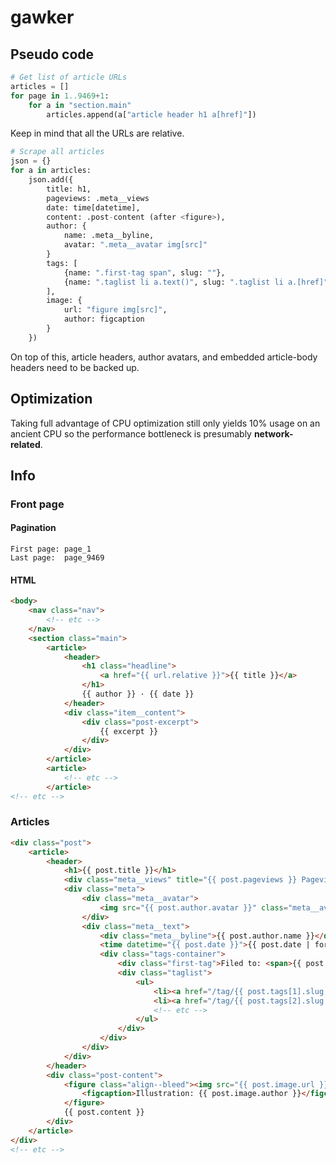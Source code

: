 # gawker

## Pseudo code ##

```python
# Get list of article URLs
articles = []
for page in 1..9469+1:
    for a in "section.main"
        articles.append(a["article header h1 a[href]"])
```

Keep in mind that all the URLs are relative.

```python
# Scrape all articles
json = {}
for a in articles:
    json.add({
        title: h1,
        pageviews: .meta__views
        date: time[datetime],
        content: .post-content (after <figure>),
        author: {
            name: .meta__byline,
            avatar: ".meta__avatar img[src]"
        }
        tags: [
            {name: ".first-tag span", slug: ""},
            {name: ".taglist li a.text()", slug: ".taglist li a.[href]"}
        ],
        image: {
            url: "figure img[src]",
            author: figcaption
        }
    })
```

On top of this, article headers, author avatars, and embedded article-body headers need to be backed up.

## Optimization ##

Taking full advantage of CPU optimization still only yields 10% usage on an ancient CPU so the performance bottleneck is presumably **network-related**.

## Info ##

### Front page ###

#### Pagination ####

    First page: page_1
    Last page:  page_9469

#### HTML ####

```html
<body>
    <nav class="nav">
        <!-- etc -->
    </nav>
    <section class="main">
        <article>
            <header>
                <h1 class="headline">
                    <a href="{{ url.relative }}">{{ title }}</a>
                </h1>
                {{ author }} · {{ date }}
            </header>
            <div class="item__content">
                <div class="post-excerpt">
                    {{ excerpt }}
                </div>
            </div>
        </article>
        <article>
            <!-- etc -->
        </article>
<!-- etc -->
```

### Articles ###

```html
<div class="post">
    <article>
        <header>
            <h1>{{ post.title }}</h1>
            <div class="meta__views" title="{{ post.pageviews }} Pageviews">{{ post.pageviews }}</div>
            <div class="meta">
                <div class="meta__avatar">
                    <img src="{{ post.author.avatar }}" class="meta__avatar">
                </div>
                <div class="meta__text">
                    <div class="meta__byline">{{ post.author.name }}</div>
                    <time datetime="{{ post.date }}">{{ post.date | formatted }}</time>
                    <div class="tags-container">
                        <div class="first-tag">Filed to: <span>{{ post.tags[0].name }}</span></div>
                        <div class="taglist">
                            <ul>
                                <li><a href="/tag/{{ post.tags[1].slug }}">{{ post.tags[1].name }}</a></li>
                                <li><a href="/tag/{{ post.tags[2].slug }}">{{ post.tags[2].name }}</a></li>
                                <!-- etc -->
                            </ul>
                        </div>
                    </div>
                </div>
            </div>
        </header>
        <div class="post-content">
            <figure class="align--bleed"><img src="{{ post.image.url }}">
                <figcaption>Illustration: {{ post.image.author }}</figcaption>
            </figure>
            {{ post.content }}
        </div>
    </article>
</div>
<!-- etc -->
```

